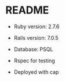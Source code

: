 # README

* Ruby version: 2.7.6

* Rails version: 7.0.5

* Database: PSQL

* Rspec for testing

* Deployed with cap
